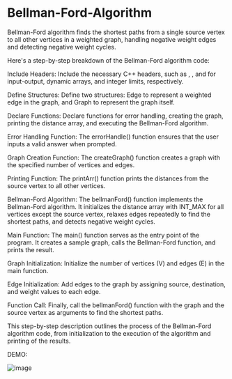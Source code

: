 # Bellman-Ford-Algorithm
Bellman-Ford algorithm finds the shortest paths from a single source vertex to all other vertices in a weighted graph, handling negative weight edges and detecting negative weight cycles.

Here's a step-by-step breakdown of the Bellman-Ford algorithm code:

Include Headers: Include the necessary C++ headers, such as <iostream>, <vector>, and <climits> for input-output, dynamic arrays, and integer limits, respectively.

Define Structures: Define two structures: Edge to represent a weighted edge in the graph, and Graph to represent the graph itself.

Declare Functions: Declare functions for error handling, creating the graph, printing the distance array, and executing the Bellman-Ford algorithm.

Error Handling Function: The errorHandle() function ensures that the user inputs a valid answer when prompted.

Graph Creation Function: The createGraph() function creates a graph with the specified number of vertices and edges.

Printing Function: The printArr() function prints the distances from the source vertex to all other vertices.

Bellman-Ford Algorithm: The bellmanFord() function implements the Bellman-Ford algorithm. It initializes the distance array with INT_MAX for all vertices except the source vertex, relaxes edges repeatedly to find the shortest paths, and detects negative weight cycles.

Main Function: The main() function serves as the entry point of the program. It creates a sample graph, calls the Bellman-Ford function, and prints the result.

Graph Initialization: Initialize the number of vertices (V) and edges (E) in the main function.

Edge Initialization: Add edges to the graph by assigning source, destination, and weight values to each edge.

Function Call: Finally, call the bellmanFord() function with the graph and the source vertex as arguments to find the shortest paths.


This step-by-step description outlines the process of the Bellman-Ford algorithm code, from initialization to the execution of the algorithm and printing of the results.



DEMO:

![image](https://github.com/arshasuresh03/Bellman-Ford-Algorithm/assets/160167081/27275ff2-3e4b-4e9e-9f03-d3d0282a30db)

